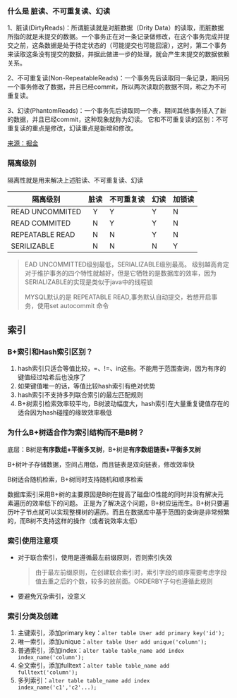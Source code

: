 ### 什么是 脏读、不可重复读、幻读
1、脏读(DirtyReads)：所谓脏读就是对脏数据（Drity Data）的读取，而脏数据所指的就是未提交的数据。一个事务正在对一条记录做修改，在这个事务完成并提交之前，这条数据是处于待定状态的（可能提交也可能回滚），这时，第二个事务来读取这条没有提交的数据，并据此做进一步的处理，就会产生未提交的数据依赖关系。

2、不可重复读(Non-RepeatableReads)：一个事务先后读取同一条记录，期间另一个事务修改了数据，并且已经commit，所以两次读取的数据不同，称之为不可重复读。

3、幻读(PhantomReads)：一个事务先后读取同一个表，期间其他事务插入了新的数据，并且已经commit，这种现象就称为幻读。
它和不可重复读的区别：不可重复读的重点是修改，幻读重点是新增和修改。

[来源：掘金](https://juejin.im/post/5b2a006c51882574b55e562e)

### 隔离级别

隔离性就是用来解决上述脏读、不可重复读、幻读

| 隔离级别        | 脏读 | 不可重复读 | 幻读 | 加锁读 |
| --------------- | :--: | ---------- | ---- | ------ |
| READ UNCOMMITED | Y | Y | Y | N |
| READ COMMITED   | N | Y | Y | N |
| REPEATABLE READ | N | N | Y | N |
| SERILIZABLE     | N | N | N | Y |

> EAD UNCOMMITTED级别最低，SERIALIZABLE级别最高。 级别越高肯定对于维护事务的四个特性就越好，但是它牺牲的是数据库的效率，因为SERIALIZABLE的实现是类似于java中的线程锁
>
> 
>
> MYSQL默认的是 REPEATABLE READ,事务默认自动提交，若想开启事务，使用set autocommit 命令



## 索引

### B+索引和Hash索引区别？

1. hash索引只适合等值比较，=、!=、in这些。不能用于范围查询，因为有序的键值经过哈希后也没序了
2. 如果键值唯一的话，等值比较hash索引有绝对优势
3. hash索引不支持多列联合索引的最左匹配规则
4. B+树索引检索效率较平均，B树波动幅度大，hash索引在大量重复键值存在的适合因为hash碰撞的缘故效率极低

### 为什么B+树适合作为索引结构而不是B树？

底层：B树是**有序数组+平衡多叉树**，B+树是**有序数组链表+平衡多叉树**

B+树叶子存储数据，空间占用低，而且链表是双向链表，修改效率快

B树适合随机检索，B+树同时支持随机和顺序检索



数据库索引采用B+树的主要原因是B树在提高了磁盘IO性能的同时并没有解决元素遍历的效率低下的问题。
正是为了解决这个问题，B+树应运而生。B+树只要遍历叶子节点就可以实现整棵树的遍历。而且在数据库中基于范围的查询是非常频繁的，而B树不支持这样的操作（或者说效率太低）

### 索引使用注意项

- 对于联合索引，使用是遵循最左前缀原则，否则索引失效

  > 由于最左前缀原则，在创建联合索引时，索引字段的顺序需要考虑字段值去重之后的个数，较多的放前面。ORDERBY子句也遵循此规则

- 要避免冗杂索引，没意义

### 索引分类及创建

1. 主键索引，添加primary key：`alter table User add primary key('id');`
2. 唯一索引，添加unique：`alter table User add unique('column');`
3. 普通索引，添加index：`alter table table_name add index index_name('column');`
4. 全文索引，添加fulltext：`alter table table_name add fulltext('column');`
5. 多列索引：`alter table table_name add index index_name('c1','c2'...);`